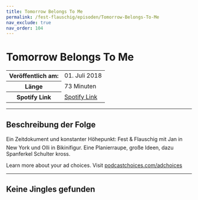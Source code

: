 ```yaml
---
title: Tomorrow Belongs To Me
permalink: /fest-flauschig/episoden/Tomorrow-Belongs-To-Me
nav_exclude: true
nav_order: 104
---
```


# Tomorrow Belongs To Me
<table class="resp-table dcf-table dcf-table-responsive dcf-table-bordered dcf-table-striped dcf-w-100%">
                    <tbody>
                        <tr>
                            <th scope="row">Veröffentlich am:</th>
                            <td data-label="Veröffentlich am:">01. Juli 2018</td>
                        </tr>
                        <tr>
                            <th scope="row">Länge </th>
                            <td data-label="Länge ">73 Minuten</td>
                        </tr><tr>
                                <th scope="row">Spotify Link</th>
                                <td data-label="Spotify Link"><a href="https://open.spotify.com/episode/1Hev8mFFtZB5xq1erCYQJR">Spotify Link</a></td>
                            </tr></tbody>
                </table>

***

## Beschreibung der Folge

<div>
Ein Zeitdokument und konstanter Höhepunkt: Fest &amp; Flauschig mit Jan in New York und Olli in Bikinifigur. Eine Planierraupe, große Ideen, dazu Spanferkel Schulter kross.<p> </p><p>Learn more about your ad choices. Visit <a href="https://podcastchoices.com/adchoices">podcastchoices.com/adchoices</a></p>  
</div>

***

## Keine Jingles gefunden